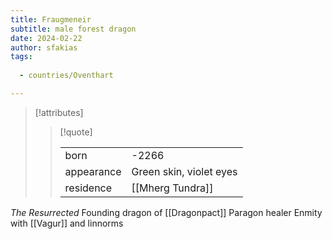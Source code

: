 ```yaml
---
title: Fraugmeneir
subtitle: male forest dragon
date: 2024-02-22
author: sfakias
tags:
  
  - countries/Oventhart

---
```

> [!attributes]
> 
> > [!quote]
> >
> > | | |
> > | --- | --- |
> > | born | -2266 |
> > | appearance | Green skin, violet eyes |
> > | residence | [[Mherg Tundra]] |

*The Resurrected*
Founding dragon of [[Dragonpact]]
Paragon healer
Enmity with [[Vagur]] and linnorms